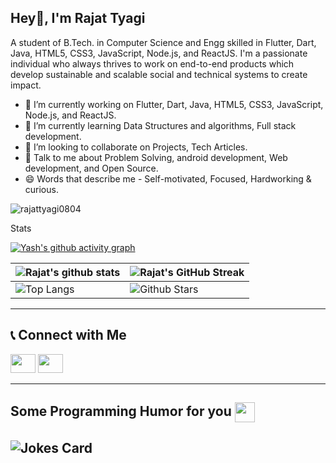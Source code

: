 ## Hey👋, I'm Rajat Tyagi


A student of B.Tech. in Computer Science and Engg skilled in Flutter, Dart, Java, HTML5, CSS3, JavaScript,  Node.js, and ReactJS. I'm a passionate individual who always thrives to work on end-to-end products which develop sustainable and scalable social and technical systems to create impact.  

- 🔭 I’m currently working on Flutter, Dart, Java, HTML5, CSS3, JavaScript,  Node.js, and ReactJS.
- 🌱 I’m currently learning Data Structures and algorithms, Full stack development.
- 👯 I’m looking to collaborate on Projects, Tech Articles.
- 💬 Talk to me about Problem Solving, android development, Web development, and Open Source.
- 😄 Words that describe me - Self-motivated, Focused, Hardworking & curious.

<p align="left"> <img src="https://komarev.com/ghpvc/?username=rajattyagi0804&label=Profile%20views&color=0e75b6&style=flat" alt="rajattyagi0804" /> </p>

Stats

[![Yash's github activity graph](https://github-readme-activity-graph.vercel.app/graph?username=rajattyagi0804&theme=merko)](https://github.com/ashutosh00710/github-readme-activity-graph)

| ![Rajat's github stats](https://github-readme-stats.vercel.app/api?username=rajattyagi0804&show_icons=true&theme=merko) | ![Rajat's GitHub Streak](https://github-readme-streak-stats.herokuapp.com/?user=rajattyagi0804&theme=merko) |
| --------------------------------------------------------------------------------------------------------------------------------- | ----------------------------------------------------------------------------------------------------------------------------------------------------------------------------------------------------------------- |
| ![Top Langs](https://github-readme-stats.vercel.app/api/top-langs/?username=rajattyagi0804&langs_count=8&theme=merko) | ![Github Stars](https://github-readme-stats.vercel.app/api?username=rajattyagi0804&show_icons=true&locale=en&count_private=true&hide_rank=true&custom_title=My%20GitHub%20Stats&theme=merko) |

<hr>

## 📞 Connect with Me

 <p align="left" margin-top="10px">
<a href="https://www.linkedin.com/in/rajat-tyagi-72b35719b/"><img src="https://upload.wikimedia.org/wikipedia/commons/thumb/c/ca/LinkedIn_logo_initials.png/640px-LinkedIn_logo_initials.png" height="30" width="40"/></a>
<a href="https://mail.google.com/mail/?view=cm&fs=1&to=rajattyagi0804@gmail.com"><img src="https://mailmeteor.com/logos/assets/PNG/Gmail_Logo_256px.png" height="30" width="40"/></a> 
</p>
<hr>

<h2> Some Programming Humor for you <img align ='center' src='https://media2.giphy.com/media/UQDSBzfyiBKvgFcSTw/giphy.gif?cid=ecf05e47p3cd513axbek3f56ti3jzizq8hincw20jauyyfyw&rid=giphy.gif' width = '32px'></h2>

## ![Jokes Card](https://readme-jokes.vercel.app/api?theme=merko)
